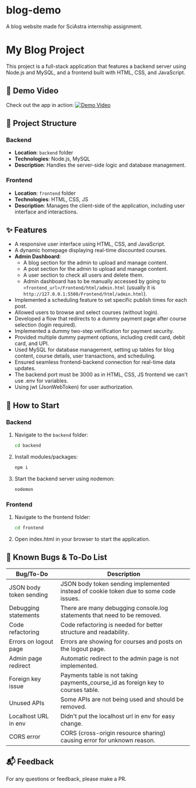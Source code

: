 # blog-demo

A blog website made for SciAstra internship assignment.

# My Blog Project

This project is a full-stack application that features a backend server using Node.js and MySQL, and a frontend built with HTML, CSS, and JavaScript. 

## 🎥 Demo Video

Check out the app in action:
[![Demo Video](YTlink/maxresdefault.jpg)](YTlink)

## 📁 Project Structure

### Backend
- **Location**: `backend` folder
- **Technologies**: Node.js, MySQL
- **Description**: Handles the server-side logic and database management.

### Frontend
- **Location**: `frontend` folder
- **Technologies**: HTML, CSS, JS
- **Description**: Manages the client-side of the application, including user interface and interactions.


## ✨ Features

- A responsive user interface using HTML, CSS, and JavaScript.
- A dynamic homepage displaying real-time discounted courses.
- **Admin Dashboard**:
  - A blog section for the admin to upload and manage content.
  - A post section for the admin to upload and manage content.
  - A user section to check all users and delete them.
  - Admin dashboard has to be manually accessed by going to `<frontend_url>/Frontend/html/admin.html` (usually it is `http://127.0.0.1:5500/Frontend/html/admin.html`).
- Implemented a scheduling feature to set specific publish times for each post.
- Allowed users to browse and select courses (without login).
- Developed a flow that redirects to a dummy payment page after course selection (login required).
- Implemented a dummy two-step verification for payment security.
- Provided multiple dummy payment options, including credit card, debit card, and UPI.
- Used MySQL for database management, setting up tables for blog content, course details, user transactions, and scheduling.
- Ensured seamless frontend-backend connection for real-time data updates.
- The backend port must be 3000 as in HTML, CSS, JS frontend we can't use .env for variables.
- Using jwt (JsonWebToken) for user authorization.

## 🚀 How to Start

### Backend
1. Navigate to the `backend` folder:
   ```bash
   cd backend
2. Install modules/packages:
    ```bash
    npm i
3. Start the backend server using nodemon:
    ```bash
    nodemon
### Frontend
1. Navigate to the frontend folder:
    ```bash
    cd frontend
2. Open index.html in your browser to start the application.

## 🐞 Known Bugs & To-Do List

| Bug/To-Do | Description |
|-----------|-------------|
| JSON body token sending | JSON body token sending implemented instead of cookie token due to some code issues. |
| Debugging statements | There are many debugging console.log statements that need to be removed. |
| Code refactoring | Code refactoring is needed for better structure and readability. |
| Errors on logout page | Errors are showing for courses and posts on the logout page. |
| Admin page redirect | Automatic redirect to the admin page is not implemented. |
| Foreign key issue | Payments table is not taking payments_course_id as foreign key to courses table. |
| Unused APIs | Some APIs are not being used and should be removed. |
| Localhost URL in env | Didn't put the localhost url in env for easy change. |
| CORS error | CORS (cross-origin resource sharing) causing error for unknown reason. |


## 📬 Feedback

For any questions or feedback, please make a PR.
